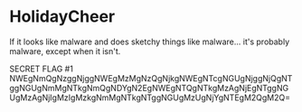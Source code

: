 

# HolidayCheer
If it looks like malware and does sketchy things like malware... it's probably malware, except when it isn't. 

SECRET FLAG #1
NWEgNmQgNzggNjggNWEgMzMgNzQgNjkgNWEgNTcgNGUgNjggNjQgNTggNGUgNmMgNTkgNmQgNDYgN2EgNWEgNTQgNTkgMzAgNjEgNTggNGUgMzAgNjIgMzIgMzkgNmMgNTkgNTggNGUgMzUgNjYgNTEgM2QgM2Q=

<!-- 00110110 00111000 00100000 00110111 00110100 00100000 00110111 00110100 00100000 00110111 00110000 00100000 00110111 00110011 00100000 00110011 01100001 00100000 00110010 01100110 00100000 00110010 01100110 00100000 00110110 00110111 00100000 00110110 00111001 00100000 00110111 00110100 00100000 00110110 00111000 00100000 00110111 00110101 00100000 00110110 00110010 00100000 00110010 01100101 00100000 00110110 00110011 00100000 00110110 01100110 00100000 00110110 01100100 00100000 00110010 01100110 00100000 00110101 00110100 00100000 00110110 00111000 00100000 00110110 00110101 00100000 00110100 01100101 00100000 00110110 01100110 00100000 00110111 00110010 00100000 00110111 00110100 00100000 00110110 00111000 00100000 00110101 00110000 00100000 00110110 01100110 00100000 00110110 01100011 00100000 00110110 00110101 00100000 00110110 00110001 00100000 00110110 01100101 00100000 00110010 01100110 00100000 00110100 00111000 00100000 00110110 01100110 00100000 00110110 01100011 00100000 00110110 00111001 00100000 00110110 00110100 00100000 00110110 00110001 00100000 00110111 00111001 00100000 00110100 00110011 00100000 00110110 00111000 00100000 00110110 00110101 00100000 00110110 00110101 00100000 00110111 00110010 00100000 00110010 01100110 -->
